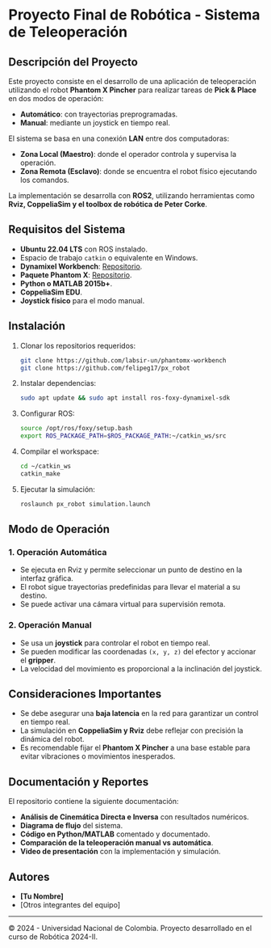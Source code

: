 # Proyecto Final de Robótica - Sistema de Teleoperación

## Descripción del Proyecto
Este proyecto consiste en el desarrollo de una aplicación de teleoperación utilizando el robot **Phantom X Pincher** para realizar tareas de **Pick & Place** en dos modos de operación: 
- **Automático**: con trayectorias preprogramadas.
- **Manual**: mediante un joystick en tiempo real.

El sistema se basa en una conexión **LAN** entre dos computadoras:
- **Zona Local (Maestro)**: donde el operador controla y supervisa la operación.
- **Zona Remota (Esclavo)**: donde se encuentra el robot físico ejecutando los comandos.

La implementación se desarrolla con **ROS2**, utilizando herramientas como **Rviz, CoppeliaSim y el toolbox de robótica de Peter Corke**.

## Requisitos del Sistema
- **Ubuntu 22.04 LTS** con ROS instalado.
- Espacio de trabajo `catkin` o equivalente en Windows.
- **Dynamixel Workbench**: [Repositorio](https://github.com/labsir-un/phantomx-workbench).
- **Paquete Phantom X**: [Repositorio](https://github.com/felipeg17/px_robot).
- **Python o MATLAB 2015b+**.
- **CoppeliaSim EDU**.
- **Joystick físico** para el modo manual.

## Instalación
1. Clonar los repositorios requeridos:
   ```bash
   git clone https://github.com/labsir-un/phantomx-workbench
   git clone https://github.com/felipeg17/px_robot
   ```
2. Instalar dependencias:
   ```bash
   sudo apt update && sudo apt install ros-foxy-dynamixel-sdk
   ```
3. Configurar ROS:
   ```bash
   source /opt/ros/foxy/setup.bash
   export ROS_PACKAGE_PATH=$ROS_PACKAGE_PATH:~/catkin_ws/src
   ```
4. Compilar el workspace:
   ```bash
   cd ~/catkin_ws
   catkin_make
   ```
5. Ejecutar la simulación:
   ```bash
   roslaunch px_robot simulation.launch
   ```

## Modo de Operación
### 1. Operación Automática
- Se ejecuta en Rviz y permite seleccionar un punto de destino en la interfaz gráfica.
- El robot sigue trayectorias predefinidas para llevar el material a su destino.
- Se puede activar una cámara virtual para supervisión remota.

### 2. Operación Manual
- Se usa un **joystick** para controlar el robot en tiempo real.
- Se pueden modificar las coordenadas `(x, y, z)` del efector y accionar el **gripper**.
- La velocidad del movimiento es proporcional a la inclinación del joystick.

## Consideraciones Importantes
- Se debe asegurar una **baja latencia** en la red para garantizar un control en tiempo real.
- La simulación en **CoppeliaSim y Rviz** debe reflejar con precisión la dinámica del robot.
- Es recomendable fijar el **Phantom X Pincher** a una base estable para evitar vibraciones o movimientos inesperados.

## Documentación y Reportes
El repositorio contiene la siguiente documentación:
- **Análisis de Cinemática Directa e Inversa** con resultados numéricos.
- **Diagrama de flujo** del sistema.
- **Código en Python/MATLAB** comentado y documentado.
- **Comparación de la teleoperación manual vs automática**.
- **Video de presentación** con la implementación y simulación.

## Autores
- **[Tu Nombre]**
- [Otros integrantes del equipo]

---
© 2024 - Universidad Nacional de Colombia. Proyecto desarrollado en el curso de Robótica 2024-II.
